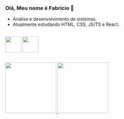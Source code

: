 ### Olá, Meu nome é Fabrício 👋

- Análise e desenvolvimento de sistemas.
- Atualmente estudando HTML, CSS, JS/TS e React.

##

<div>
  <a href="https://www.instagram.com/notrealscooby/?hl=pt-br" target="_blank"><img height="50" img src="https://cdn.jsdelivr.net/npm/simple-icons@3.0.1/icons/instagram.svg" target="_blank"></a>
  <a href="https://www.linkedin.com/in/fabricio-caldana-593b091a3/" target="_blank"><img height="50" img src="https://cdn.jsdelivr.net/npm/simple-icons@3.0.1/icons/linkedin.svg">
  </a>     
</div>

##

 <div>
  <a href="https://github.com/NcryScooby">
  <img height="160em"src="https://github-readme-stats.vercel.app/api?username=NcryScooby&show_icons=true&theme=tokyonight&include_all_commits=true&count_private=true"/>
  <img height="160em" src="https://github-readme-stats.vercel.app/api/top-langs/?username=NcryScooby&layout=compact&langs_count=7&theme=tokyonight"/>
</div>  
